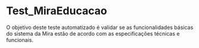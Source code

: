 # Test_MiraEducacao

O objetivo deste teste automatizado é validar se as funcionalidades básicas do sistema da Mira estão de acordo com as especificações técnicas e funcionais.
